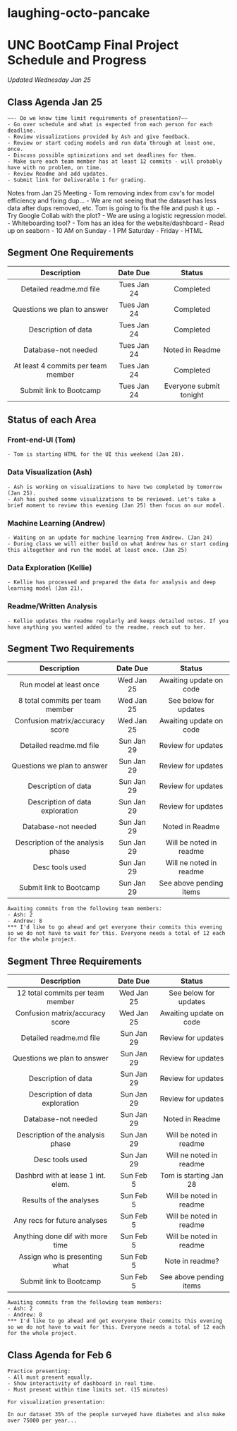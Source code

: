 # laughing-octo-pancake

# UNC BootCamp Final Project Schedule and Progress
*Updated Wednesday Jan 25*

## Class Agenda Jan 25
    ~~- Do we know time limit requirements of presentation?~~
    - Go over schedule and what is expected from each person for each deadline.
    - Review visualizations provided by Ash and give feedback.
    - Review or start coding models and run data through at least one, once. 
    - Discuss possible optimizations and set deadlines for them.
    - Make sure each team member has at least 12 commits - will probably have with no problem, on time.
    - Review Readme and add updates.
    - Submit link for Deliverable 1 for grading. 

Notes from Jan 25 Meeting
    - Tom removing index from csv's for model efficiency and fixing dup... 
    - We are not seeing that the dataset has less data after dups removed, etc. Tom is going to fix the file and push it up.
    - Try Google Collab with the plot?
    - We are using a logistic regression model.
    - Whiteboarding tool?
    - Tom has an idea for the website/dashboard
    - Read up on seaborn
    - 10 AM on Sunday
    - 1 PM Saturday
    - Friday - HTML

## Segment One Requirements

|Description                        |Date Due          |Status             |
|:---------------------------------:|:-----------:|:----------------------:|
|Detailed readme.md file            | Tues Jan 24 | Completed              |
|Questions we plan to answer        | Tues Jan 24 | Completed              |
|Description of data                | Tues Jan 24 | Completed              |
|Database-not needed                | Tues Jan 24 | Noted in Readme        |
|At least 4 commits per team member | Tues Jan 24 | Completed              |
|Submit link to Bootcamp            | Tues Jan 24 | Everyone submit tonight|




## Status of each Area

### Front-end-UI (Tom)
    - Tom is starting HTML for the UI this weekend (Jan 28).
    
### Data Visualization (Ash)  
    - Ash is working on visualizations to have two completed by tomorrow (Jan 25).
    - Ash has pushed sonme visualizations to be reviewed. Let's take a brief moment to review this evening (Jan 25) then focus on our model.

### Machine Learning (Andrew)
    - Waiting on an update for machine learning from Andrew. (Jan 24)
    - During class we will either build on what Andrew has or start coding this altogether and run the model at least once. (Jan 25)

### Data Exploration (Kellie)
    - Kellie has processed and prepared the data for analysis and deep learning model (Jan 21).

### Readme/Written Analysis
    - Kellie updates the readme regularly and keeps detailed notes. If you have anything you wanted added to the readme, reach out to her.

## Segment Two Requirements

|Description                        |Date Due          |Status             |
|:---------------------------------:|:-----------:|:----------------------:|
|Run model at least once            | Wed Jan 25  | Awaiting update on code|
|8 total commits per team member    | Wed Jan 25  | See below for updates  |
|Confusion matrix/accuracy score    | Wed Jan 25  | Awaiting update on code|
|Detailed readme.md file            | Sun Jan 29  | Review for updates     |
|Questions we plan to answer        | Sun Jan 29  | Review for updates     |
|Description of data                | Sun Jan 29  | Review for updates     |
|Description of data exploration    | Sun Jan 29  | Review for updates     |
|Database-not needed                | Sun Jan 29  | Noted in Readme        |
|Description of the analysis phase  | Sun Jan 29  | Will be noted in readme|
|Desc tools used                    | Sun Jan 29  | Will ne noted in readme|
|Submit link to Bootcamp            | Sun Jan 29  | See above pending items|

    Awaiting commits from the following team members:
    - Ash: 2
    - Andrew: 8
    *** I'd like to go ahead and get everyone their commits this evening so we do not have to wait for this. Everyone needs a total of 12 each for the whole project. 

## Segment Three Requirements
|Description                        |Date Due          |Status             |
|:---------------------------------:|:-----------:|:----------------------:|
|12 total commits per team member   | Wed Jan 25  | See below for updates  |
|Confusion matrix/accuracy score    | Wed Jan 25  | Awaiting update on code|
|Detailed readme.md file            | Sun Jan 29  | Review for updates     |
|Questions we plan to answer        | Sun Jan 29  | Review for updates     |
|Description of data                | Sun Jan 29  | Review for updates     |
|Description of data exploration    | Sun Jan 29  | Review for updates     |
|Database-not needed                | Sun Jan 29  | Noted in Readme        |
|Description of the analysis phase  | Sun Jan 29  | Will be noted in readme|
|Desc tools used                    | Sun Jan 29  | Will ne noted in readme|
|Dashbrd with at lease 1 int. elem. | Sun Feb 5   | Tom is starting Jan 28 |
|Results of the analyses            | Sun Feb 5   | Will be noted in readme|
|Any recs for future analyses       | Sun Feb 5   | Will be noted in readme|
|Anything done dif with more time   | Sun Feb 5   | Will be noted in readme|
|Assign who is presenting what      | Sun Feb 5   | Note in readme?        |
|Submit link to Bootcamp            | Sun Feb 5   | See above pending items|

    Awaiting commits from the following team members:
    - Ash: 2
    - Andrew: 8
    *** I'd like to go ahead and get everyone their commits this evening so we do not have to wait for this. Everyone needs a total of 12 each for the whole project. 

## Class Agenda for Feb 6
    Practice presenting: 
    - All must present equally.
    - Show interactivity of dashboard in real time.
    - Must present within time limits set. (15 minutes)

    For visualization presentation:

    In our dataset 35% of the people surveyed have diabetes and also make over 75000 per year...